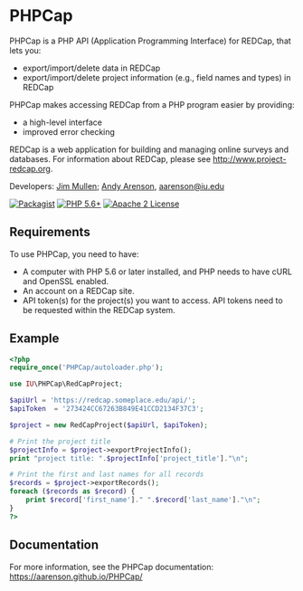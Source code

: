 PHPCap
==========================================================================

PHPCap is a PHP API (Application Programming Interface) for REDCap, that lets you:
* export/import/delete data in REDCap
* export/import/delete project information (e.g., field names and types) in REDCap

PHPCap makes accessing REDCap from a PHP program easier by providing:
* a high-level interface
* improved error checking

REDCap is a web application for building and managing online surveys and databases. For information about REDCap, please see http://www.project-redcap.org.

Developers: [Jim Mullen](https://github.com/mullen2); [Andy Arenson](https://github.com/aarenson), aarenson@iu.edu

[![Packagist](https://img.shields.io/packagist/v/phpcap/PHPCap.svg)](https://packagist.org/packages/phpcap/phpcap)
[![PHP 5.6+](https://img.shields.io/badge/php-%3E%3D%205.6-8892BF.svg)](https://php.net/)
[![Apache 2 License](https://img.shields.io/packagist/l/phpcap/PHPCap.svg)](https://www.apache.org/licenses/LICENSE-2.0)



Requirements
--------------------------
To use PHPCap, you need to have:
* A computer with PHP 5.6 or later installed, and PHP needs to have cURL and OpenSSL enabled.
* An account on a REDCap site.
* API token(s) for the project(s) you want to access. API tokens need to be requested within the REDCap system.


Example
--------------------------

```php
<?php
require_once('PHPCap/autoloader.php');

use IU\PHPCap\RedCapProject;

$apiUrl = 'https://redcap.someplace.edu/api/';
$apiToken  = '273424CC67263B849E41CCD2134F37C3';

$project = new RedCapProject($apiUrl, $apiToken);

# Print the project title
$projectInfo = $project->exportProjectInfo();
print "project title: ".$projectInfo['project_title']."\n";

# Print the first and last names for all records
$records = $project->exportRecords();
foreach ($records as $record) {
    print $record['first_name']." ".$record['last_name']."\n";
}
?>
```


Documentation
----------------------------
For more information, see the PHPCap documentation: https://aarenson.github.io/PHPCap/



